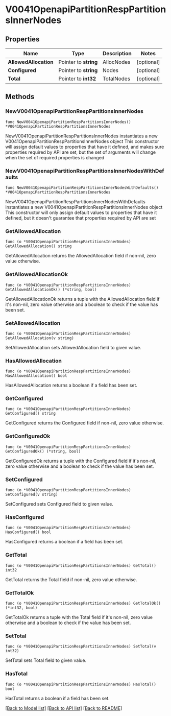# V0041OpenapiPartitionRespPartitionsInnerNodes

## Properties

Name | Type | Description | Notes
------------ | ------------- | ------------- | -------------
**AllowedAllocation** | Pointer to **string** | AllocNodes | [optional] 
**Configured** | Pointer to **string** | Nodes | [optional] 
**Total** | Pointer to **int32** | TotalNodes | [optional] 

## Methods

### NewV0041OpenapiPartitionRespPartitionsInnerNodes

`func NewV0041OpenapiPartitionRespPartitionsInnerNodes() *V0041OpenapiPartitionRespPartitionsInnerNodes`

NewV0041OpenapiPartitionRespPartitionsInnerNodes instantiates a new V0041OpenapiPartitionRespPartitionsInnerNodes object
This constructor will assign default values to properties that have it defined,
and makes sure properties required by API are set, but the set of arguments
will change when the set of required properties is changed

### NewV0041OpenapiPartitionRespPartitionsInnerNodesWithDefaults

`func NewV0041OpenapiPartitionRespPartitionsInnerNodesWithDefaults() *V0041OpenapiPartitionRespPartitionsInnerNodes`

NewV0041OpenapiPartitionRespPartitionsInnerNodesWithDefaults instantiates a new V0041OpenapiPartitionRespPartitionsInnerNodes object
This constructor will only assign default values to properties that have it defined,
but it doesn't guarantee that properties required by API are set

### GetAllowedAllocation

`func (o *V0041OpenapiPartitionRespPartitionsInnerNodes) GetAllowedAllocation() string`

GetAllowedAllocation returns the AllowedAllocation field if non-nil, zero value otherwise.

### GetAllowedAllocationOk

`func (o *V0041OpenapiPartitionRespPartitionsInnerNodes) GetAllowedAllocationOk() (*string, bool)`

GetAllowedAllocationOk returns a tuple with the AllowedAllocation field if it's non-nil, zero value otherwise
and a boolean to check if the value has been set.

### SetAllowedAllocation

`func (o *V0041OpenapiPartitionRespPartitionsInnerNodes) SetAllowedAllocation(v string)`

SetAllowedAllocation sets AllowedAllocation field to given value.

### HasAllowedAllocation

`func (o *V0041OpenapiPartitionRespPartitionsInnerNodes) HasAllowedAllocation() bool`

HasAllowedAllocation returns a boolean if a field has been set.

### GetConfigured

`func (o *V0041OpenapiPartitionRespPartitionsInnerNodes) GetConfigured() string`

GetConfigured returns the Configured field if non-nil, zero value otherwise.

### GetConfiguredOk

`func (o *V0041OpenapiPartitionRespPartitionsInnerNodes) GetConfiguredOk() (*string, bool)`

GetConfiguredOk returns a tuple with the Configured field if it's non-nil, zero value otherwise
and a boolean to check if the value has been set.

### SetConfigured

`func (o *V0041OpenapiPartitionRespPartitionsInnerNodes) SetConfigured(v string)`

SetConfigured sets Configured field to given value.

### HasConfigured

`func (o *V0041OpenapiPartitionRespPartitionsInnerNodes) HasConfigured() bool`

HasConfigured returns a boolean if a field has been set.

### GetTotal

`func (o *V0041OpenapiPartitionRespPartitionsInnerNodes) GetTotal() int32`

GetTotal returns the Total field if non-nil, zero value otherwise.

### GetTotalOk

`func (o *V0041OpenapiPartitionRespPartitionsInnerNodes) GetTotalOk() (*int32, bool)`

GetTotalOk returns a tuple with the Total field if it's non-nil, zero value otherwise
and a boolean to check if the value has been set.

### SetTotal

`func (o *V0041OpenapiPartitionRespPartitionsInnerNodes) SetTotal(v int32)`

SetTotal sets Total field to given value.

### HasTotal

`func (o *V0041OpenapiPartitionRespPartitionsInnerNodes) HasTotal() bool`

HasTotal returns a boolean if a field has been set.


[[Back to Model list]](../README.md#documentation-for-models) [[Back to API list]](../README.md#documentation-for-api-endpoints) [[Back to README]](../README.md)


